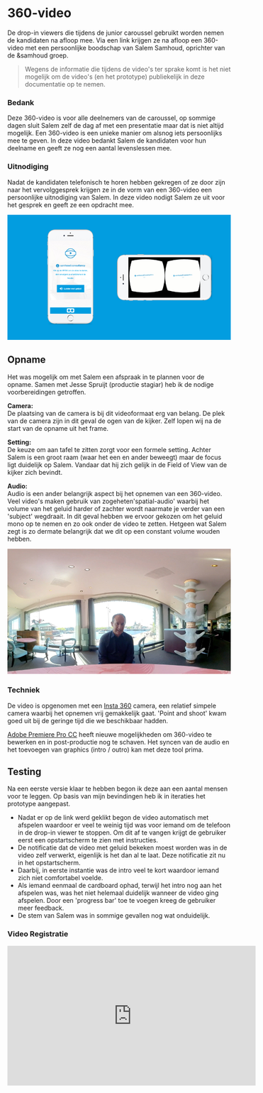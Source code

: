 # 360-video

De drop-in viewers die tijdens de junior caroussel gebruikt worden nemen de kandidaten na afloop mee. Via een link krijgen ze na afloop een 360-video met een persoonlijke boodschap van Salem Samhoud, oprichter van de &samhoud groep.

> Wegens de informatie die tijdens de video's ter sprake komt is het niet mogelijk om de video's (en het prototype) publiekelijk in deze documentatie op te nemen.

### Bedank
Deze 360-video is voor alle deelnemers van de caroussel, op sommige dagen sluit Salem zelf de dag af met een presentatie maar dat is niet altijd mogelijk. Een 360-video is een unieke manier om alsnog iets persoonlijks mee te geven. In deze video bedankt Salem de kandidaten voor hun deelname en geeft ze nog een aantal levenslessen mee.

### Uitnodiging
Nadat de kandidaten telefonisch te horen hebben gekregen of ze door zijn naar het vervolggesprek krijgen ze in de vorm van een 360-video een persoonlijke uitnodiging van Salem. In deze video nodigt Salem ze uit voor het gesprek en geeft ze een opdracht mee.

![Prototype Video](/resources/prototype-360.jpg)

## Opname
Het was mogelijk om met Salem een afspraak in te plannen voor de opname. Samen met Jesse Spruijt (productie stagiar) heb ik de nodige voorbereidingen getroffen.

**Camera:**  
De plaatsing van de camera is bij dit videoformaat erg van belang. De plek van de camera zijn in dit geval de ogen van de kijker. Zelf lopen wij na de start van de opname uit het frame.

**Setting:**  
De keuze om aan tafel te zitten zorgt voor een formele setting. Achter Salem is een groot raam (waar het een en ander beweegt) maar de focus ligt duidelijk op Salem. Vandaar dat hij zich gelijk in de Field of View van de kijker zich bevindt.

**Audio:**  
Audio is een ander belangrijk aspect bij het opnemen van een 360-video. Veel video's maken gebruik van zogeheten'spatial-audio' waarbij het volume van het geluid harder of zachter wordt naarmate je verder van een 'subject' wegdraait. In dit geval hebben we ervoor gekozen om het geluid mono op te nemen en zo ook onder de video te zetten. Hetgeen wat Salem zegt is zo dermate belangrijk dat we dit op een constant volume wouden hebben.

![Prototype Opname](/resources/prototype-opname.jpg)


### Techniek
De video is opgenomen met een [Insta 360](https://www.insta360.com) camera, een relatief simpele camera waarbij het opnemen vrij gemakkelijk gaat. 'Point and shoot' kwam goed uit bij de geringe tijd die we beschikbaar hadden.

[Adobe Premiere Pro CC](https://www.adobe.com/products/premiere.html) heeft nieuwe mogelijkheden om 360-video te bewerken en in post-productie nog te schaven. Het syncen van de audio en het toevoegen van graphics (intro / outro) kan met deze tool prima.

## Testing
Na een eerste versie klaar te hebben begon ik deze aan een aantal mensen voor te leggen. Op basis van mijn bevindingen heb ik in iteraties het prototype aangepast.

* Nadat er op de link werd geklikt begon de video automatisch met afspelen waardoor er veel te weinig tijd was voor iemand om de telefoon in de drop-in viewer te stoppen. Om dit af te vangen krijgt de gebruiker eerst een opstartscherm te zien met instructies.
* De notificatie dat de video met geluid bekeken moest worden was in de video zelf verwerkt, eigenlijk is het dan al te laat. Deze notificatie zit nu in het opstartscherm.
* Daarbij, in eerste instantie was de intro veel te kort waardoor iemand zich niet comfortabel voelde.
* Als iemand eenmaal de cardboard ophad, terwijl het intro nog aan het afspelen was, was het niet helemaal duidelijk wanneer de video ging afspelen. Door een 'progress bar' toe te voegen kreeg de gebruiker meer feedback.
* De stem van Salem was in sommige gevallen nog wat onduidelijk.

### Video Registratie
<iframe width="560" height="315" src="https://www.youtube.com/embed/nQ55enLeDfk" frameborder="0" allow="autoplay; encrypted-media" allowfullscreen></iframe>